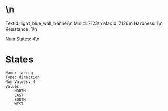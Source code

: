# \n
TextId: light_blue_wall_banner\n
MinId: 7123\n
MaxId: 7126\n
Hardness: 1\n
Resistance: 1\n

Num States: 4\n
# States
```
Name: facing
Type: direction
Num Values: 4
Values:
    NORTH
    EAST
    SOUTH
    WEST
```